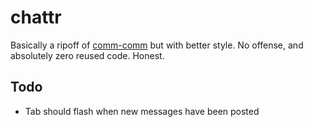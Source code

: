chattr
======

Basically a ripoff of [comm-comm](https://github.com/quietfanatic/comm-comm) but with better style. No offense, and absolutely zero reused code. Honest.

Todo
----

* Tab should flash when new messages have been posted